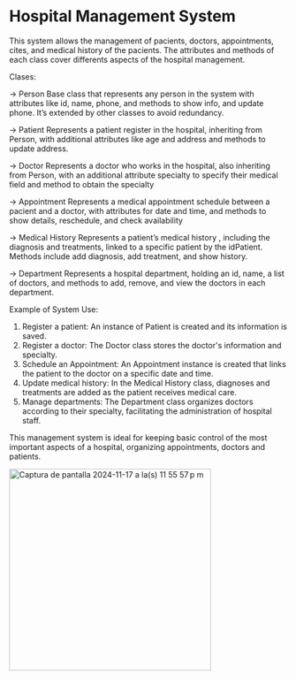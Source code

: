 # Hospital Management System
This system allows the management of pacients, doctors, appointments, cites, and medical history of the pacients. The attributes and methods of each class cover differents aspects of the hospital management.  

Clases: 

-> Person
Base class that represents any person in the system with attributes like id, name, phone, and methods to show info, and update phone. It’s extended by other classes to avoid redundancy.

-> Patient
Represents a patient register in the hospital, inheriting from Person, with additional attributes like age and address and methods to update address.   

-> Doctor
Represents a doctor who works in the hospital, also inheriting from Person, with an additional attribute specialty to specify their medical field and method to obtain the specialty 

-> Appointment
Represents a medical appointment schedule between a pacient and a doctor, with attributes for date and time, and methods to show details, reschedule, and check availability

-> Medical History
Represents a patient’s medical history , including the diagnosis and treatments, linked to a specific patient by the idPatient. Methods include add diagnosis, add treatment, and show history. 

-> Department
Represents a hospital department, holding an id, name, a list of doctors, and methods to add, remove, and view the doctors in each department. 

Example of System Use: 

1. Register a patient: An instance of Patient is created and its information is saved.
2. Register a doctor: The Doctor class stores the doctor's information and specialty.
3. Schedule an Appointment: An Appointment instance is created that links the patient to the doctor on a specific date and time.
4. Update medical history: In the Medical History class, diagnoses and treatments are added as the patient receives medical care.
5. Manage departments: The Department class organizes doctors according to their specialty, facilitating the administration of hospital staff.

This management system is ideal for keeping basic control of the most important aspects of a hospital, organizing appointments, doctors and patients.


<img width="365" alt="Captura de pantalla 2024-11-17 a la(s) 11 55 57 p m" src="https://github.com/user-attachments/assets/9a31847d-6449-4676-be8e-d65006a93a31">


